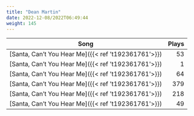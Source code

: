 ```yaml
---
title: "Dean Martin"
date: 2022-12-08/2022T06:49:44
weight: 145
---
```




 Song | Plays 
----- | -----:
[Santa, Can’t You Hear Me]({{< ref 't192361761'>}}) | 53
[Santa, Can’t You Hear Me]({{< ref 't192361761'>}}) | 1
[Santa, Can’t You Hear Me]({{< ref 't192361761'>}}) | 64
[Santa, Can’t You Hear Me]({{< ref 't192361761'>}}) | 379
[Santa, Can’t You Hear Me]({{< ref 't192361761'>}}) | 218
[Santa, Can’t You Hear Me]({{< ref 't192361761'>}}) | 49
